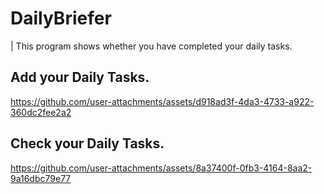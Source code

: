 # DailyBriefer
|  This program shows whether you have completed your daily tasks.
## Add your Daily Tasks.
https://github.com/user-attachments/assets/d918ad3f-4da3-4733-a922-360dc2fee2a2
## Check your Daily Tasks.
https://github.com/user-attachments/assets/8a37400f-0fb3-4164-8aa2-9a16dbc79e77

